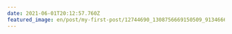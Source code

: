 ```yaml
---
date: 2021-06-01T20:12:57.760Z
featured_image: en/post/my-first-post/12744690_1308756669150509_9134666407862896837_n.jpg
---
```

